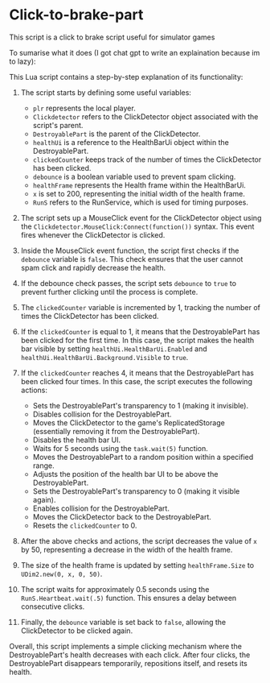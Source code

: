 # Click-to-brake-part
This script is a click to brake script useful for simulator games

To sumarise what it does (I got chat gpt to write an explaination because im to lazy):

This Lua script contains a step-by-step explanation of its functionality:

1. The script starts by defining some useful variables:
   - `plr` represents the local player.
   - `Clickdetector` refers to the ClickDetector object associated with the script's parent.
   - `DestroyablePart` is the parent of the ClickDetector.
   - `healthUi` is a reference to the HealthBarUi object within the DestroyablePart.
   - `clickedCounter` keeps track of the number of times the ClickDetector has been clicked.
   - `debounce` is a boolean variable used to prevent spam clicking.
   - `healthFrame` represents the Health frame within the HealthBarUi.
   - `x` is set to 200, representing the initial width of the health frame.
   - `RunS` refers to the RunService, which is used for timing purposes.

2. The script sets up a MouseClick event for the ClickDetector object using the `Clickdetector.MouseClick:Connect(function())` syntax. This event fires whenever the ClickDetector is clicked.

3. Inside the MouseClick event function, the script first checks if the `debounce` variable is `false`. This check ensures that the user cannot spam click and rapidly decrease the health.

4. If the debounce check passes, the script sets `debounce` to `true` to prevent further clicking until the process is complete.

5. The `clickedCounter` variable is incremented by 1, tracking the number of times the ClickDetector has been clicked.

6. If the `clickedCounter` is equal to 1, it means that the DestroyablePart has been clicked for the first time. In this case, the script makes the health bar visible by setting `healthUi.HealthBarUi.Enabled` and `healthUi.HealthBarUi.Background.Visible` to `true`.

7. If the `clickedCounter` reaches 4, it means that the DestroyablePart has been clicked four times. In this case, the script executes the following actions:
   - Sets the DestroyablePart's transparency to 1 (making it invisible).
   - Disables collision for the DestroyablePart.
   - Moves the ClickDetector to the game's ReplicatedStorage (essentially removing it from the DestroyablePart).
   - Disables the health bar UI.
   - Waits for 5 seconds using the `task.wait(5)` function.
   - Moves the DestroyablePart to a random position within a specified range.
   - Adjusts the position of the health bar UI to be above the DestroyablePart.
   - Sets the DestroyablePart's transparency to 0 (making it visible again).
   - Enables collision for the DestroyablePart.
   - Moves the ClickDetector back to the DestroyablePart.
   - Resets the `clickedCounter` to 0.

8. After the above checks and actions, the script decreases the value of `x` by 50, representing a decrease in the width of the health frame.

9. The size of the health frame is updated by setting `healthFrame.Size` to `UDim2.new(0, x, 0, 50)`.

10. The script waits for approximately 0.5 seconds using the `RunS.Heartbeat.wait(.5)` function. This ensures a delay between consecutive clicks.

11. Finally, the `debounce` variable is set back to `false`, allowing the ClickDetector to be clicked again.

Overall, this script implements a simple clicking mechanism where the DestroyablePart's health decreases with each click. After four clicks, the DestroyablePart disappears temporarily, repositions itself, and resets its health.
